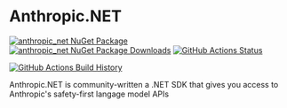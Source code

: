 # Anthropic.NET

[![anthropic_net NuGet Package](https://img.shields.io/nuget/v/anthropic.net.svg)](https://www.nuget.org/packages/anthropic.net/) [![anthropic_net NuGet Package Downloads](https://img.shields.io/nuget/dt/anthropic.net)](https://www.nuget.org/packages/anthropic.net) [![GitHub Actions Status](https://github.com/tinonetic/anthropic.net/workflows/Build/badge.svg?branch=main)](https://github.com/tinonetic/anthropic.net/actions)

[![GitHub Actions Build History](https://buildstats.info/github/chart/tinonetic/anthropic.net?branch=main&includeBuildsFromPullRequest=false)](https://github.com/tinonetic/anthropic.net/actions)


Anthropic.NET is community-written a .NET SDK that gives you access to Anthropic's safety-first langage model APIs

